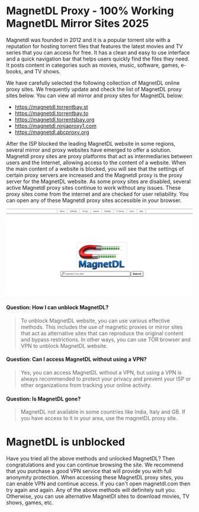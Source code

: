# MagnetDL Proxy - 100% Working MagnetDL Mirror Sites 2025

Magnetdl was founded in 2012 and it is a popular torrent site with a reputation for hosting torrent files that features the latest movies and TV series that you can access for free. It has a clean and easy to use interface and a quick navigation bar that helps users quickly find the files they need. It posts content in categories such as movies, music, software, games, e-books, and TV shows.


We have carefully selected the following collection of MagnetDL online proxy sites. We frequently update and check the list of MagnetDL proxy sites below. You can view all mirror and proxy sites for MagnetDL below:

- https://magnetdl.torrentbay.st
- https://magnetdl.torrentbay.to
- https://magnetdl.torrentsbay.org
- https://magnetdl.ninjaproxy1.com
- https://magnetdl.abcproxy.org



After the ISP blocked the leading MagnetDL website in some regions, several mirror and proxy websites have emerged to offer a solution. Magnetdl proxy sites are proxy platforms that act as intermediaries between users and the Internet, allowing access to the content of a website. When the main content of a website is blocked, you will see that the settings of certain proxy servers are increased and the Magnetdl proxy is the proxy server for the MagnetDL website.
As some proxy sites are disabled, several active Magnetdl proxy sites continue to work without any issues. These proxy sites come from the internet and are checked for user reliability. You can open any of these Magnetdl proxy sites accessible in your browser.


![MagnetDL Proxy](https://github.com/unblocktorrents/MagnetDL-Proxy/blob/master/magnetDL-proxy.png)

#### Question: How I can unblock MagnetDL?
> To unblock MagnetDL website, you can use various effective methods. This includes the use of magnetic proxies or mirror sites that act as alternative sites that can reproduce the original content and bypass restrictions. In other ways, you can use TOR browser and VPN to unblock MagnetDL website.

#### Question: Can I access MagnetDL without using a VPN?
> Yes, you can access MagnetDL without a VPN, but using a VPN is always recommended to protect your privacy and prevent your ISP or other organizations from tracking your online activity.

#### Question: Is MagnetDL gone?
> MagnetDL not available in some countries like India, Italy and GB. If you have access to it in your area, use the magnetDL proxy site.


# MagnetDL is unblocked
Have you tried all the above methods and unlocked MagnetDL? Then congratulations and you can continue browsing the site. We recommend that you purchase a good VPN service that will provide you with full anonymity protection. When accessing these MagnetDL proxy sites, you can enable VPN and continue access.
If you can't open magnetdl.com then try again and again. Any of the above methods will definitely suit you. Otherwise, you can use alternative MagnetDl sites to download movies, TV shows, games, etc.
